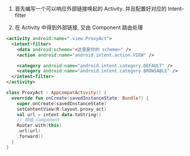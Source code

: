 1. 首先编写一个可以响应外部链接唤起的 Activity. 并且配置好对应的 Intent-filter

2. 在 Activity 中得到外部链接, 交由 Component 路由处理

```xml
<activity android:name=".view.ProxyAct">
  <intent-filter>
    <data android:scheme="<这里是你的 scheme>" />
    <action android:name="android.intent.action.VIEW" />

    <category android:name="android.intent.category.DEFAULT" />
    <category android:name="android.intent.category.BROWSABLE" />
  </intent-filter>
</activity>
```

```kotlin
class ProxyAct : AppCompatActivity() {
  override fun onCreate(savedInstanceState: Bundle?) {
    super.onCreate(savedInstanceState)
    setContentView(R.layout.proxy_act)
    val url = intent.data.toString()
    // 转给 Component
    Router.with(this)
    .url(url)
    .forward()
  }
}
```